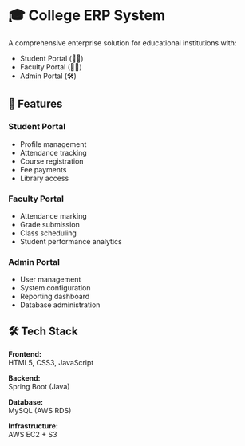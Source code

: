 # 🎓 College ERP System

A comprehensive enterprise solution for educational institutions with:
- Student Portal (🧑‍🎓)
- Faculty Portal (👨‍🏫) 
- Admin Portal (🛠)

## 🚀 Features

### Student Portal
- Profile management
- Attendance tracking
- Course registration
- Fee payments
- Library access

### Faculty Portal  
- Attendance marking  
- Grade submission  
- Class scheduling  
- Student performance analytics

### Admin Portal  
- User management  
- System configuration  
- Reporting dashboard  
- Database administration

## 🛠 Tech Stack

**Frontend:**  
HTML5, CSS3, JavaScript  

**Backend:**  
Spring Boot (Java)  

**Database:**  
MySQL (AWS RDS)  

**Infrastructure:**  
AWS EC2 + S3  
